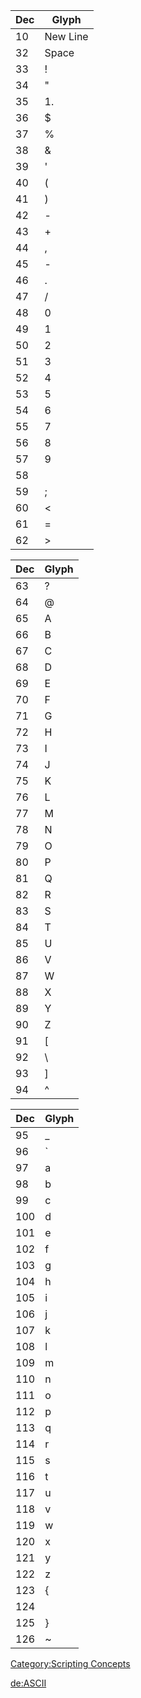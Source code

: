 | Dec | Glyph    |
|-----|----------|
| 10  | New Line |
| 32  | Space    |
| 33  | !        |
| 34  | "        |
| 35  | 1.       |
| 36  | $        |
| 37  | %        |
| 38  | &        |
| 39  | '        |
| 40  | (        |
| 41  | )        |
| 42  | -        |
| 43  | +        |
| 44  | ,        |
| 45  | -        |
| 46  | .        |
| 47  | /        |
| 48  | 0        |
| 49  | 1        |
| 50  | 2        |
| 51  | 3        |
| 52  | 4        |
| 53  | 5        |
| 54  | 6        |
| 55  | 7        |
| 56  | 8        |
| 57  | 9        |
| 58  |          |
| 59  | ;        |
| 60  | &lt;     |
| 61  | =        |
| 62  | &gt;     |

| Dec | Glyph |
|-----|-------|
| 63  | ?     |
| 64  | @     |
| 65  | A     |
| 66  | B     |
| 67  | C     |
| 68  | D     |
| 69  | E     |
| 70  | F     |
| 71  | G     |
| 72  | H     |
| 73  | I     |
| 74  | J     |
| 75  | K     |
| 76  | L     |
| 77  | M     |
| 78  | N     |
| 79  | O     |
| 80  | P     |
| 81  | Q     |
| 82  | R     |
| 83  | S     |
| 84  | T     |
| 85  | U     |
| 86  | V     |
| 87  | W     |
| 88  | X     |
| 89  | Y     |
| 90  | Z     |
| 91  | \[    |
| 92  | \\    |
| 93  | \]    |
| 94  | ^     |

| Dec | Glyph |
|-----|-------|
| 95  | \_    |
| 96  | \`    |
| 97  | a     |
| 98  | b     |
| 99  | c     |
| 100 | d     |
| 101 | e     |
| 102 | f     |
| 103 | g     |
| 104 | h     |
| 105 | i     |
| 106 | j     |
| 107 | k     |
| 108 | l     |
| 109 | m     |
| 110 | n     |
| 111 | o     |
| 112 | p     |
| 113 | q     |
| 114 | r     |
| 115 | s     |
| 116 | t     |
| 117 | u     |
| 118 | v     |
| 119 | w     |
| 120 | x     |
| 121 | y     |
| 122 | z     |
| 123 | {     |
| 124 | |     |
| 125 | }     |
| 126 | ~     |

[Category:Scripting Concepts](/docs/Category:Scripting_Concepts.md "wikilink")

[de:ASCII](/docs/de:ASCII.md "wikilink")
